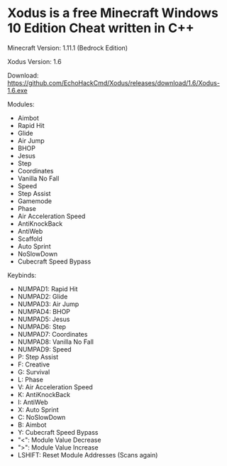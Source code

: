 # Xodus is a free Minecraft Windows 10 Edition Cheat written in C++ 

Minecraft Version: 1.11.1 (Bedrock Edition)

Xodus Version: 1.6

Download: https://github.com/EchoHackCmd/Xodus/releases/download/1.6/Xodus-1.6.exe

Modules:

- Aimbot
- Rapid Hit
- Glide
- Air Jump
- BHOP
- Jesus
- Step
- Coordinates
- Vanilla No Fall
- Speed
- Step Assist
- Gamemode
- Phase
- Air Acceleration Speed
- AntiKnockBack
- AntiWeb
- Scaffold
- Auto Sprint
- NoSlowDown
- Cubecraft Speed Bypass

Keybinds:

- NUMPAD1: Rapid Hit
- NUMPAD2: Glide
- NUMPAD3: Air Jump
- NUMPAD4: BHOP
- NUMPAD5: Jesus
- NUMPAD6: Step
- NUMPAD7: Coordinates
- NUMPAD8: Vanilla No Fall
- NUMPAD9: Speed
- P: Step Assist
- F: Creative
- G: Survival
- L: Phase
- V: Air Acceleration Speed
- K: AntiKnockBack
- I: AntiWeb
- X: Auto Sprint
- C: NoSlowDown
- B: Aimbot
- Y: Cubecraft Speed Bypass
- "<": Module Value Decrease
- ">": Module Value Increase
- LSHIFT: Reset Module Addresses (Scans again)
